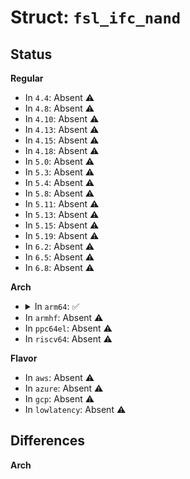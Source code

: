 # Struct: <code>fsl_ifc_nand</code>

## Status
<b>Regular</b>
<ul>
<li>
In <code>4.4</code>: Absent ⚠️
</li>
<li>
In <code>4.8</code>: Absent ⚠️
</li>
<li>
In <code>4.10</code>: Absent ⚠️
</li>
<li>
In <code>4.13</code>: Absent ⚠️
</li>
<li>
In <code>4.15</code>: Absent ⚠️
</li>
<li>
In <code>4.18</code>: Absent ⚠️
</li>
<li>
In <code>5.0</code>: Absent ⚠️
</li>
<li>
In <code>5.3</code>: Absent ⚠️
</li>
<li>
In <code>5.4</code>: Absent ⚠️
</li>
<li>
In <code>5.8</code>: Absent ⚠️
</li>
<li>
In <code>5.11</code>: Absent ⚠️
</li>
<li>
In <code>5.13</code>: Absent ⚠️
</li>
<li>
In <code>5.15</code>: Absent ⚠️
</li>
<li>
In <code>5.19</code>: Absent ⚠️
</li>
<li>
In <code>6.2</code>: Absent ⚠️
</li>
<li>
In <code>6.5</code>: Absent ⚠️
</li>
<li>
In <code>6.8</code>: Absent ⚠️
</li>
</ul>
<b>Arch</b>
<ul>
<li>
<details>
<summary>In <code>arm64</code>: ✅</summary>

```c
struct fsl_ifc_nand {
    __be32 ncfgr;
    u32 res1[4];
    __be32 nand_fcr0;
    __be32 nand_fcr1;
    u32 res2[8];
    __be32 row0;
    u32 res3;
    __be32 col0;
    u32 res4;
    __be32 row1;
    u32 res5;
    __be32 col1;
    u32 res6;
    __be32 row2;
    u32 res7;
    __be32 col2;
    u32 res8;
    __be32 row3;
    u32 res9;
    __be32 col3;
    u32 res10[36];
    __be32 nand_fbcr;
    u32 res11;
    __be32 nand_fir0;
    __be32 nand_fir1;
    __be32 nand_fir2;
    u32 res12[16];
    __be32 nand_csel;
    u32 res13;
    __be32 nandseq_strt;
    u32 res14;
    __be32 nand_evter_stat;
    u32 res15;
    __be32 pgrdcmpl_evt_stat;
    u32 res16[2];
    __be32 nand_evter_en;
    u32 res17[2];
    __be32 nand_evter_intr_en;
    __be32 nand_vol_addr_stat;
    u32 res18;
    __be32 nand_erattr0;
    __be32 nand_erattr1;
    u32 res19[16];
    __be32 nand_fsr;
    u32 res20;
    __be32 nand_eccstat[8];
    u32 res21[28];
    __be32 nanndcr;
    u32 res22[2];
    __be32 nand_autoboot_trgr;
    u32 res23;
    __be32 nand_mdr;
    u32 res24[28];
    __be32 nand_dll_lowcfg0;
    __be32 nand_dll_lowcfg1;
    u32 res25;
    __be32 nand_dll_lowstat;
    u32 res26[60];
};
```
</details>
</li>
<li>
In <code>armhf</code>: Absent ⚠️
</li>
<li>
In <code>ppc64el</code>: Absent ⚠️
</li>
<li>
In <code>riscv64</code>: Absent ⚠️
</li>
</ul>
<b>Flavor</b>
<ul>
<li>
In <code>aws</code>: Absent ⚠️
</li>
<li>
In <code>azure</code>: Absent ⚠️
</li>
<li>
In <code>gcp</code>: Absent ⚠️
</li>
<li>
In <code>lowlatency</code>: Absent ⚠️
</li>
</ul>

## Differences
<b>Arch</b>
<ul>
</ul>

